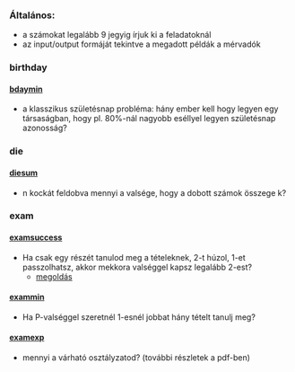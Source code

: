 ### Általános:
* a számokat legalább 9 jegyig írjuk ki a feladatoknál
* az input/output formáját tekintve a megadott példák a mérvadók


### birthday
#### [bdaymin](bdaymin/bdaymin.pdf)
* a klasszikus születésnap probléma: hány ember kell hogy legyen egy társaságban, hogy 
pl. 80%-nál nagyobb eséllyel legyen születésnap azonosság?

### die
#### [diesum](diesum/diesum.pdf)
* n kockát feldobva mennyi a valsége, hogy a dobott számok összege k?


### exam
#### [examsuccess](examsuccess/examsuccess.pdf)
* Ha csak egy részét tanulod meg a tételeknek, 2-t húzol, 1-et passzolhatsz, akkor mekkora valséggel kapsz legalább 2-est?
  * [megoldás](examsuccess/code.md)

#### [exammin](exammin/exammin.pdf)
* Ha P-valséggel szeretnél 1-esnél jobbat hány tételt tanulj meg?

#### [examexp](examexp/examexp.pdf)
* mennyi a várható osztályzatod? (további részletek a pdf-ben)

